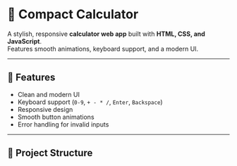 # 🧮 Compact Calculator

A stylish, responsive **calculator web app** built with **HTML, CSS, and JavaScript**.  
Features smooth animations, keyboard support, and a modern UI.

---

## 🚀 Features
- Clean and modern UI
- Keyboard support (`0-9`, `+ - * /`, `Enter`, `Backspace`)
- Responsive design
- Smooth button animations
- Error handling for invalid inputs

---

## 📂 Project Structure
